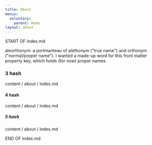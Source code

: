```yaml
---
title: About
menus:
  voluntary:
    parent: Home
layout: about
---
```


START OF index.md

aleorthonym: a portmanteau of alethonym ("true name") and orthonym ("normal/proper name"). I wanted a made-up word for this front matter property key, which holds (for now) proper names.

### 3 hash

content / about / index.md

#### 4 hash

content / about / index.md

##### 5 hash

content / about / index.md

END OF index.md